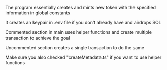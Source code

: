 The program essentially creates and mints new token with the specified information in global constants

It creates an keypair in .env file if you don't already have and airdrops SOL

Commented section in main uses helper functions and create multiple transaction to achieve the goal

Uncommented section creates a single transaction to do the same

Make sure you also checked "createMetadata.ts" if you want to use helper functions